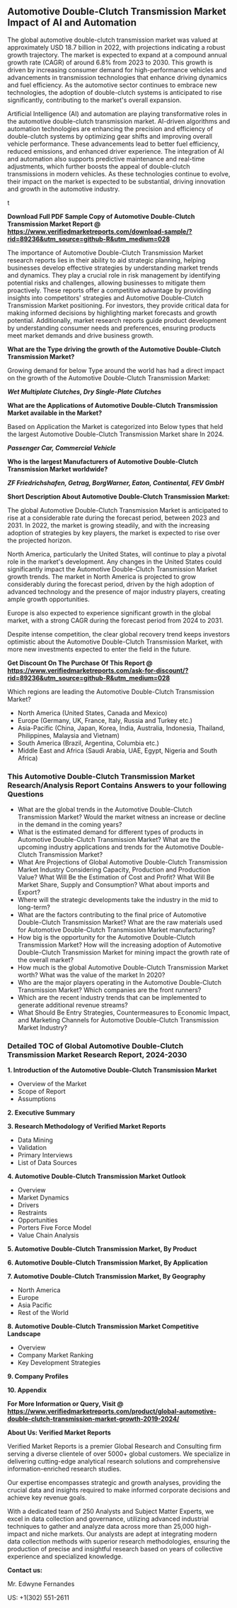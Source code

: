 <h2>Automotive Double-Clutch Transmission Market Impact of AI and Automation</h2><p>The global automotive double-clutch transmission market was valued at approximately USD 18.7 billion in 2022, with projections indicating a robust growth trajectory. The market is expected to expand at a compound annual growth rate (CAGR) of around 6.8% from 2023 to 2030. This growth is driven by increasing consumer demand for high-performance vehicles and advancements in transmission technologies that enhance driving dynamics and fuel efficiency. As the automotive sector continues to embrace new technologies, the adoption of double-clutch systems is anticipated to rise significantly, contributing to the market's overall expansion.</p><p>Artificial Intelligence (AI) and automation are playing transformative roles in the automotive double-clutch transmission market. AI-driven algorithms and automation technologies are enhancing the precision and efficiency of double-clutch systems by optimizing gear shifts and improving overall vehicle performance. These advancements lead to better fuel efficiency, reduced emissions, and enhanced driver experience. The integration of AI and automation also supports predictive maintenance and real-time adjustments, which further boosts the appeal of double-clutch transmissions in modern vehicles. As these technologies continue to evolve, their impact on the market is expected to be substantial, driving innovation and growth in the automotive industry.</p>t</p><p id="" class=""><strong>Download Full PDF Sample Copy of Automotive Double-Clutch Transmission Market Report @ <a href="https://www.verifiedmarketreports.com/download-sample/?rid=89236&utm_source=github-R&utm_medium=028" target="_blank">https://www.verifiedmarketreports.com/download-sample/?rid=89236&utm_source=github-R&utm_medium=028</a></strong></p><p>The importance of&nbsp;Automotive Double-Clutch Transmission Market research reports lies in their ability to aid strategic planning, helping businesses develop effective strategies by understanding market trends and dynamics. They play a crucial role in risk management by identifying potential risks and challenges, allowing businesses to mitigate them proactively. These reports offer a competitive advantage by providing insights into competitors' strategies and Automotive Double-Clutch Transmission Market positioning. For investors, they provide critical data for making informed decisions by highlighting market forecasts and growth potential. Additionally, market research reports guide product development by understanding consumer needs and preferences, ensuring products meet market demands and drive business growth.</p><p><strong>What are the&nbsp;Type driving the growth of the Automotive Double-Clutch Transmission Market?</strong></p><p id="" class="">Growing demand for below Type around the world has had a direct impact on the growth of the Automotive Double-Clutch Transmission Market:</p><em><strong>Wet Multiplate Clutches, Dry Single-Plate Clutches</strong></em></p><strong>What are the&nbsp;Applications&nbsp;of Automotive Double-Clutch Transmission Market available in the Market?</strong></p><p id="" class="">Based on Application the Market is categorized into Below types that held the largest Automotive Double-Clutch Transmission Market share In 2024.</p><em><strong>Passenger Car, Commercial Vehicle</strong></em></p><strong>Who is the largest Manufacturers of Automotive Double-Clutch Transmission Market worldwide?</strong></p><p><em><strong>ZF Friedrichshafen, Getrag, BorgWarner, Eaton, Continental, FEV GmbH</strong></em></p><p id="" class=""><strong>Short Description About Automotive Double-Clutch Transmission Market:</strong></p><p>The global Automotive Double-Clutch Transmission Market is anticipated to rise at a considerable rate during the forecast period, between 2023 and 2031. In 2022, the market is growing steadily, and with the increasing adoption of strategies by key players, the market is expected to rise over the projected horizon.</p><p>North America, particularly the United States, will continue to play a pivotal role in the market's development. Any changes in the United States could significantly impact the Automotive Double-Clutch Transmission Market growth trends. The market in North America is projected to grow considerably during the forecast period, driven by the high adoption of advanced technology and the presence of major industry players, creating ample growth opportunities.</p><p>Europe is also expected to experience significant growth in the global market, with a strong CAGR during the forecast period from 2024 to 2031.</p><p>Despite intense competition, the clear global recovery trend keeps investors optimistic about the Automotive Double-Clutch Transmission Market, with more new investments expected to enter the field in the future.</p><p id="" class=""><strong>Get Discount On The Purchase Of This Report @ <a href="https://www.verifiedmarketreports.com/ask-for-discount/?rid=89236&utm_source=github-R&utm_medium=028" target="_blank">https://www.verifiedmarketreports.com/ask-for-discount/?rid=89236&utm_source=github-R&utm_medium=028</a></strong></p>Which regions are leading the Automotive Double-Clutch Transmission Market?</p><ul><li>North America (United States, Canada and Mexico)</li><li>Europe (Germany, UK, France, Italy, Russia and Turkey etc.)</li><li>Asia-Pacific (China, Japan, Korea, India, Australia, Indonesia, Thailand, Philippines, Malaysia and Vietnam)</li><li>South America (Brazil, Argentina, Columbia etc.)</li><li>Middle East and Africa (Saudi Arabia, UAE, Egypt, Nigeria and South Africa)</li></ul><h3 id="" class="">This Automotive Double-Clutch Transmission Market Research/Analysis Report Contains Answers to your following Questions</h3><ul><li>What are the global trends in the Automotive Double-Clutch Transmission Market? Would the market witness an increase or decline in the demand in the coming years?</li><li>What is the estimated demand for different types of products in Automotive Double-Clutch Transmission Market? What are the upcoming industry applications and trends for the Automotive Double-Clutch Transmission Market?</li><li>What Are Projections of Global Automotive Double-Clutch Transmission Market Industry Considering Capacity, Production and Production Value? What Will Be the Estimation of Cost and Profit? What Will Be Market Share, Supply and Consumption? What about imports and Export?</li><li>Where will the strategic developments take the industry in the mid to long-term?</li><li>What are the factors contributing to the final price of Automotive Double-Clutch Transmission Market? What are the raw materials used for Automotive Double-Clutch Transmission Market manufacturing?</li><li>How big is the opportunity for the Automotive Double-Clutch Transmission Market? How will the increasing adoption of Automotive Double-Clutch Transmission Market for mining impact the growth rate of the overall market?</li><li>How much is the global Automotive Double-Clutch Transmission Market worth? What was the value of the market In 2020?</li><li>Who are the major players operating in the Automotive Double-Clutch Transmission Market? Which companies are the front runners?</li><li>Which are the recent industry trends that can be implemented to generate additional revenue streams?</li><li>What Should Be Entry Strategies, Countermeasures to Economic Impact, and Marketing Channels for Automotive Double-Clutch Transmission Market Industry?</li></ul><h3 id="" class="">Detailed TOC of Global Automotive Double-Clutch Transmission Market Research Report, 2024-2030</h3><p id="" class=""><strong>1. Introduction of the Automotive Double-Clutch Transmission Market</strong></p><ul><li>Overview of the Market</li><li>Scope of Report</li><li>Assumptions</li></ul><p id="" class=""><strong>2. Executive Summary</strong></p><p id="" class=""><strong>3. Research Methodology of Verified Market Reports</strong></p><ul><li>Data Mining</li><li>Validation</li><li>Primary Interviews</li><li>List of Data Sources</li></ul><p id="" class=""><strong>4. Automotive Double-Clutch Transmission Market Outlook</strong></p><ul><li>Overview</li><li>Market Dynamics</li><li>Drivers</li><li>Restraints</li><li>Opportunities</li><li>Porters Five Force Model</li><li>Value Chain Analysis</li></ul><p id="" class=""><strong>5. Automotive Double-Clutch Transmission Market, By Product</strong></p><p id="" class=""><strong>6. Automotive Double-Clutch Transmission Market, By Application</strong></p><p id="" class=""><strong>7. Automotive Double-Clutch Transmission Market, By Geography</strong></p><ul><li>North America</li><li>Europe</li><li>Asia Pacific</li><li>Rest of the World</li></ul><p id="" class=""><strong>8. Automotive Double-Clutch Transmission Market Competitive Landscape</strong></p><ul><li>Overview</li><li>Company Market Ranking</li><li>Key Development Strategies</li></ul><p id="" class=""><strong>9. Company Profiles</strong></p><p id="" class=""><strong>10. Appendix</strong></p><p id="" class=""><strong>For More Information or Query, Visit @ <a href="https://www.verifiedmarketreports.com/product/global-automotive-double-clutch-transmission-market-growth-2019-2024/" target="_blank">https://www.verifiedmarketreports.com/product/global-automotive-double-clutch-transmission-market-growth-2019-2024/</a></strong></p><p id="" class=""><strong>About Us: Verified Market Reports</strong></p><p id="" class="">Verified Market Reports is a premier Global Research and Consulting firm serving a diverse clientele of over 5000+ global customers. We specialize in delivering cutting-edge analytical research solutions and comprehensive information-enriched research studies.</p><p id="" class="">Our expertise encompasses strategic and growth analyses, providing the crucial data and insights required to make informed corporate decisions and achieve key revenue goals.</p><p id="" class="">With a dedicated team of 250 Analysts and Subject Matter Experts, we excel in data collection and governance, utilizing advanced industrial techniques to gather and analyze data across more than 25,000 high-impact and niche markets. Our analysts are adept at integrating modern data collection methods with superior research methodologies, ensuring the production of precise and insightful research based on years of collective experience and specialized knowledge.</p><p id="" class=""><strong>Contact us:</strong></p><p id="" class="">Mr. Edwyne Fernandes</p><p id="" class="">US: +1(302) 551-2611</p>
